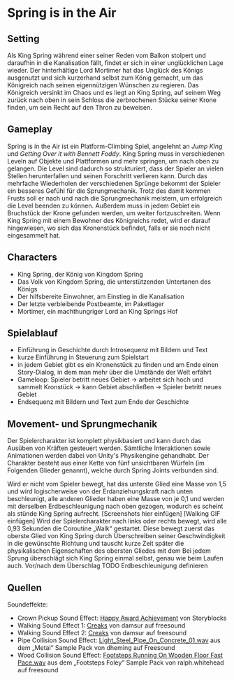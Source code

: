 # Spring is in the Air

## Setting
Als King Spring während einer seiner Reden vom Balkon stolpert und daraufhin in die Kanalisation fällt, findet er sich in einer unglücklichen Lage wieder. Der hinterhältige Lord Mortimer hat das Unglück des Königs ausgenutzt und sich kurzerhand selbst zum König gemacht, um das Königreich nach seinen eigennützigen Wünschen zu regieren. Das Königreich versinkt im Chaos und es liegt an King Spring, auf seinem Weg zurück nach oben in sein Schloss die zerbrochenen Stücke seiner Krone finden, um sein Recht auf den Thron zu beweisen.

## Gameplay
Spring is in the Air ist ein Platform-Climbing Spiel, angelehnt an *Jump King* und *Getting Over it with Bennett Foddy*. King Spring muss in verschiedenen Leveln auf Objekte und Plattformen und mehr springen, um nach oben zu gelangen. Die Level sind dadurch so strukturiert, dass der Spieler an vielen Stellen herunterfallen und seinen Forschritt verlieren kann. Durch das mehrfache Wiederholen der verschiedenen Sprünge bekommt der Spieler ein besseres Gefühl für die Sprungmechanik. Trotz des damit kommen Frusts soll er nach und nach die Sprungmechanik meistern, um erfolgreich die Level beenden zu können. Außerdem muss in jedem Gebiet ein Bruchstück der Krone gefunden werden, um weiter fortzuschreiten. Wenn King Spring mit einem Bewohner des Königreichs redet, wird er darauf hingewiesen, wo sich das Kronenstück befindet, falls er sie noch nicht eingesammelt hat.

## Characters
- King Spring, der König von Kingdom Spring
- Das Volk von Kingdom Spring, die unterstützenden Untertanen des Königs
- Der hilfsbereite Einwohner, am Einstieg in die Kanalisation
- Der letzte verbleibende Postbeamte, im Paketlager
- Mortimer, ein machthungriger Lord an King Springs Hof

## Spielablauf
- Einführung in Geschichte durch Introsequenz mit Bildern und Text
- kurze Einführung in Steuerung zum Spielstart
- in jedem Gebiet gibt es ein Kronenstück zu finden und am Ende einen Story-Dialog, in dem man mehr über die Umstände der Welt erfährt
- Gameloop: Spieler betritt neues Gebiet &#8594; arbeitet sich hoch und sammelt Kronstück &#8594; kann Gebiet abschließen &#8594; Spieler betritt neues Gebiet
- Endsequenz mit Bildern und Text zum Ende der Geschichte

## Movement- und Sprungmechanik
Der Spielercharakter ist komplett physikbasiert und kann durch das Ausüben von Kräften gesteuert werden. Sämtliche Interaktionen sowie Animationen werden dabei von Unity's Physikengine gehandhabt. 
Der Charakter besteht aus einer Kette von fünf unsichtbaren Würfeln (im Folgenden Glieder genannt), welche durch Spring Joints verbunden sind.

Wird er nicht vom Spieler bewegt, hat das unterste Glied eine Masse von 1,5 und wird logischerweise von der Erdanziehungskraft nach unten beschleunigt, alle anderen Glieder haben eine Masse von je 0,1 und werden mit derselben Erdbeschleunigung nach oben gezogen, wodurch es scheint als stünde King Spring aufrecht.
[Screenshots hier einfügen]
[Walking GIF einfügen]
Wird der Spielercharakter nach links oder rechts bewegt, wird alle 0,93 Sekunden die Coroutine „Walk“ gestartet. Diese bewegt zuerst das oberste Glied von King Spring durch Überschreiben seiner Geschwindigkeit in die gewünschte Richtung und tauscht kurze Zeit später die physikalischen Eigenschaften des obersten Gliedes mit dem 
Bei jedem Sprung überschlägt sich King Spring einmal selbst, genau wie beim Laufen auch. Vor/nach dem Überschlag
TODO Erdbeschleunigung definieren


## Quellen
Soundeffekte:
- Crown Pickup Sound Effect: [Happy Award Achievement](https://www.storyblocks.com/audio/stock/happy-award-achievement-hby-qcpmfplk8p0xm3q.html) von Storyblocks
- Walking Sound Effect 1: [Creaks](https://freesound.org/people/damsur/sounds/443244/) von damsur auf freesound
- Walking Sound Effect 2: [Creaks](https://freesound.org/people/damsur/sounds/443237/) von damsur auf freesound
- Pipe Collision Sound Effect: [Light_Steel_Pipe_On_Concrete_01.wav](https://freesound.org/people/dheming/sounds/177783/) aus dem „Metal“ Sample Pack von dheming auf Freesound
- Wood Collision Sound Effect: [Footsteps Running On Wooden Floor Fast Pace.wav](https://freesound.org/people/ralph.whitehead/sounds/565713/) aus dem „Footsteps Foley“ Sample Pack von ralph.whitehead auf freesound

